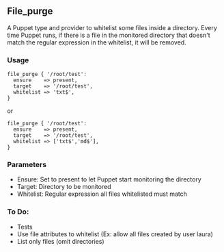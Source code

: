 ## File_purge

A Puppet type and provider to whitelist some files inside a directory.
Every time Puppet runs, if there is a file in the monitored directory
that doesn't match the regular expression in the whitelist, it will
be removed.

### Usage

```
file_purge { '/root/test':
  ensure    => present,
  target    => '/root/test',
  whitelist => 'txt$',
}
```

or

```
file_purge { '/root/test':
  ensure    => present,
  target    => '/root/test',
  whitelist => ['txt$','md$'],
}
```

### Parameters
- Ensure: Set to present to let Puppet start monitoring the directory
- Target: Directory to be monitored
- Whitelist: Regular expression all files whitelisted must match

### To Do:
- Tests
- Use file attributes to whitelist (Ex: allow all files created by
user laura)
- List only files (omit directories)
